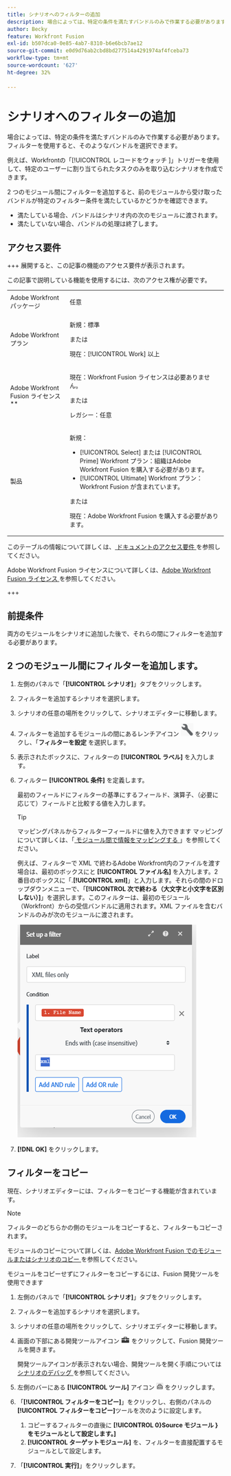 ```yaml
---
title: シナリオへのフィルターの追加
description: 場合によっては、特定の条件を満たすバンドルのみで作業する必要があります。フィルターを使用すると、そのようなバンドルを選択できます。
author: Becky
feature: Workfront Fusion
exl-id: b507dca0-0e85-4ab7-8310-b6e6bcb7ae12
source-git-commit: e0d9d76ab2cbd8bd277514a4291974af4fceba73
workflow-type: tm+mt
source-wordcount: '627'
ht-degree: 32%

---
```


# シナリオへのフィルターの追加

場合によっては、特定の条件を満たすバンドルのみで作業する必要があります。フィルターを使用すると、そのようなバンドルを選択できます。

例えば、Workfrontの「[!UICONTROL  レコードをウォッチ ]」トリガーを使用して、特定のユーザーに割り当てられたタスクのみを取り込むシナリオを作成できます。

2 つのモジュール間にフィルターを追加すると、前のモジュールから受け取ったバンドルが特定のフィルター条件を満たしているかどうかを確認できます。

* 満たしている場合、バンドルはシナリオ内の次のモジュールに渡されます。
* 満たしていない場合、バンドルの処理は終了します。

## アクセス要件

+++ 展開すると、この記事の機能のアクセス要件が表示されます。

この記事で説明している機能を使用するには、次のアクセス権が必要です。

<table style="table-layout:auto">
 <col> 
 <col> 
 <tbody> 
  <tr> 
   <td role="rowheader">Adobe Workfront パッケージ</td> 
   <td> <p>任意</p> </td> 
  </tr> 
  <tr data-mc-conditions=""> 
   <td role="rowheader">Adobe Workfront プラン</td> 
   <td> <p>新規：標準</p><p>または</p><p>現在：[!UICONTROL Work] 以上</p> </td> 
  </tr> 
  <tr> 
   <td role="rowheader">Adobe Workfront Fusion ライセンス**</td> 
   <td>
   <p>現在：Workfront Fusion ライセンスは必要ありません。</p>
   <p>または</p>
   <p>レガシー：任意 </p>
   </td> 
  </tr> 
  <tr> 
   <td role="rowheader">製品</td> 
   <td>
   <p>新規：</p> <ul><li>[!UICONTROL Select] または [!UICONTROL Prime] Workfront プラン：組織はAdobe Workfront Fusion を購入する必要があります。</li><li>[!UICONTROL Ultimate] Workfront プラン：Workfront Fusion が含まれています。</li></ul>
   <p>または</p>
   <p>現在：Adobe Workfront Fusion を購入する必要があります。</p>
   </td> 
  </tr>
 </tbody> 
</table>

このテーブルの情報について詳しくは、[ ドキュメントのアクセス要件 ](/help/workfront-fusion/references/licenses-and-roles/access-level-requirements-in-documentation.md) を参照してください。

Adobe Workfront Fusion ライセンスについて詳しくは、[Adobe Workfront Fusion ライセンス ](/help/workfront-fusion/set-up-and-manage-workfront-fusion/licensing-operations-overview/license-automation-vs-integration.md) を参照してください。

+++

## 前提条件

両方のモジュールをシナリオに追加した後で、それらの間にフィルターを追加する必要があります。

## 2 つのモジュール間にフィルターを追加します。

1. 左側のパネルで「**[!UICONTROL シナリオ]**」タブをクリックします。
1. フィルターを追加するシナリオを選択します。
1. シナリオの任意の場所をクリックして、シナリオエディターに移動します。
1. フィルターを追加するモジュールの間にあるレンチアイコン ![ レンチアイコン ](assets/wrench-icon.png) をクリックし、「**フィルターを設定** を選択します。
1. 表示されたボックスに、フィルターの **[!UICONTROL ラベル]** を入力します。
1. フィルター **[!UICONTROL 条件]** を定義します。

   最初のフィールドにフィルターの基準にするフィールド、演算子、（必要に応じて）フィールドと比較する値を入力します。

   >[!TIP]
   >
   >マッピングパネルからフィルターフィールドに値を入力できます
   >マッピングについて詳しくは、「[ モジュール間で情報をマッピングする ](/help/workfront-fusion/create-scenarios/map-data/map-data-from-one-to-another.md)」を参照してください。

   例えば、フィルターで XML で終わるAdobe Workfront内のファイルを渡す場合は、最初のボックスにと **[!UICONTROL ファイル名]** を入力します。2 番目のボックスに「.**[!UICONTROL xml]**」と入力します。それらの間のドロップダウンメニューで、「**[!UICONTROL 次で終わる（大文字と小文字を区別しない）]**」を選択します。このフィルターは、最初のモジュール（Workfront）からの受信バンドルに適用されます。XML ファイルを含むバンドルのみが次のモジュールに渡されます。

   ![ フィルターの設定 ](assets/set-up-filter-box.png)

1. **[!DNL OK]** をクリックします。

## フィルターをコピー

現在、シナリオエディターには、フィルターをコピーする機能が含まれています。

>[!NOTE]
>
>フィルターのどちらかの側のモジュールをコピーすると、フィルターもコピーされます。
>
>モジュールのコピーについて詳しくは、[Adobe Workfront Fusion でのモジュールまたはシナリオのコピー ](/help/workfront-fusion/create-scenarios/add-modules/copy-modules-or-scenarios.md) を参照してください。

モジュールをコピーせずにフィルターをコピーするには、Fusion 開発ツールを使用できます

1. 左側のパネルで「**[!UICONTROL シナリオ]**」タブをクリックします。
1. フィルターを追加するシナリオを選択します。
1. シナリオの任意の場所をクリックして、シナリオエディターに移動します。
1. 画面の下部にある開発ツールアイコン ![ 開発ツールアイコン ](assets/debugger-icon.png) をクリックして、Fusion 開発ツールを開きます。

   開発ツールアイコンが表示されない場合、開発ツールを開く手順については [ シナリオのデバッグ ](/help/workfront-fusion/manage-scenarios/debug-a-scenario.md) を参照してください。

1. 左側のバーにある **[!UICONTROL ツール]** アイコン ![ 開発ツールツール ](assets/devtools-tools-icon.png) をクリックします。

1. 「**[!UICONTROL フィルターをコピー]**」をクリックし、右側のパネルの&#x200B;**[!UICONTROL フィルターをコピー]**&#x200B;ツールを次のように設定します。

   1. コピーするフィルターの直後に **[!UICONTROL 0}Source モジュール } をモジュールとして設定します。]**
   1. **[!UICONTROL ターゲットモジュール]** を、フィルターを直接配置するモジュールとして設定します。

1. 「**[!UICONTROL 実行]**」をクリックします。
